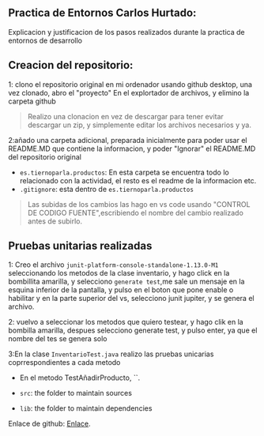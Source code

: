 ## Practica de Entornos Carlos Hurtado:
Explicacion y justificacion de los pasos realizados durante la practica de entornos de desarrollo

## Creacion del repositorio:

1: clono el repositorio original en mi ordenador usando github desktop, 
una vez clonado, abro el "proyecto" En el explortador de archivos, y elimino la carpeta github

>  Realizo una clonacion en vez de descargar para tener evitar descargar un zip, y simplemente editar los archivos necesarios y ya.

2:añado una carpeta adicional, preparada inicialmente para poder usar el README.MD que contiene la informacion, y poder "Ignorar" el README.MD del repositorio original 

- `es.tiernoparla.productos`:  En esta carpeta se encuentra todo lo relacionado con la actividad, el resto es el readme de la informacion etc.
- `.gitignore`: esta dentro de `es.tiernoparla.productos`

> Las subidas de los cambios las hago en vs code usando "CONTROL DE CODIGO FUENTE",escribiendo el nombre del cambio realizado antes de subirlo.

## Pruebas unitarias realizadas
1: Creo el archivo `junit-platform-console-standalone-1.13.0-M1` seleccionando los metodos de la clase 
inventario, y hago click en la bombillita amarilla, y selecciono `generate test`,me sale un mensaje en la esquina inferior de la pantalla, y pulso en el boton que pone enable o habilitar y en la parte superior del vs, selecciono junit jupiter, y se genera el archivo.

2: vuelvo a seleccionar los metodos que quiero testear, y hago clik en la bombilla amarilla, despues selecciono generate test, y pulso enter, ya que el nombre del tes se genera solo

3:En la clase `InventarioTest.java` realizo las pruebas unicarias coprrespondientes a cada metodo

- En el metodo TestAñadirProducto, ``.

 
- `src`: the folder to maintain sources
- `lib`: the folder to maintain dependencies


Enlace de github: [Enlace](https://github.com/CarlosHC12/PracticaEntornosGit).